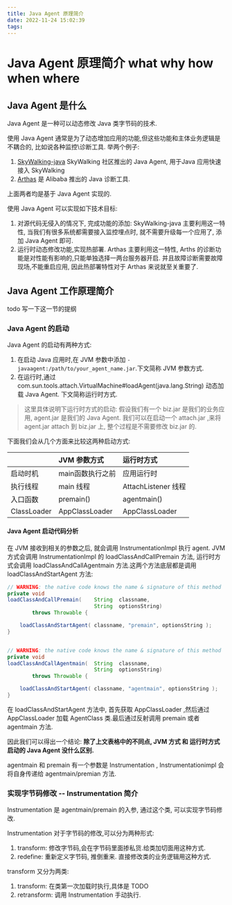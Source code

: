 ```yaml
---
title: Java Agent 原理简介
date: 2022-11-24 15:02:39
tags:
---
```



# Java Agent 原理简介  what why how when where
## Java Agent 是什么
Java Agent 是一种可以动态修改 Java 类字节码的技术.

使用 Java Agent 通常是为了动态增加应用的功能,但这些功能和主体业务逻辑是不耦合的, 比如说各种监控\诊断工具.
举两个例子:
1. [SkyWalking-java](https://github.com/apache/skywalking-java) SkyWalking 社区推出的 Java Agent, 用于Java 应用快速接入 SkyWalking
2. [Arthas](https://github.com/alibaba/arthas) 是 Alibaba 推出的 Java 诊断工具.

上面两者均是基于 Java Agent 实现的.

使用 Java Agent 可以实现如下技术目标:
1. 对源代码无侵入的情况下, 完成功能的添加: SkyWalking-java 主要利用这一特性, 当我们有很多系统都需要接入监控埋点时, 就不需要升级每一个应用了, 添加 Java Agent 即可.
2. 运行时动态修改功能,实现热部署. Arthas 主要利用这一特性, Arths 的诊断功能是对性能有影响的,只能单独选择一两台服务器开启. 并且故障诊断需要故障现场,不能重启应用, 因此热部署特性对于 Arthas 来说就至关重要了.


## Java Agent 工作原理简介
todo 写一下这一节的提纲
### Java Agent 的启动
Java Agent 的启动有两种方式:
1. 在启动 Java 应用时,在 JVM 参数中添加 `-javaagent:/path/to/your_agent_name.jar`.下文简称 JVM 参数方式.
2. 在运行时,通过 com.sun.tools.attach.VirtualMachine#loadAgent(java.lang.String) 动态加载 Java Agent. 下文简称运行时方式.

> 这里具体说明下运行时方式的启动: 假设我们有一个 biz.jar 是我们的业务应用,  agent.jar 是我们的 Java Agent. 我们可以在启动一个 attach.jar ,来将 agent.jar  attach 到 biz.jar 上, 整个过程是不需要修改 biz.jar 的.

下面我们会从几个方面来比较这两种启动方式:


|                | JVM 参数方式     | 运行时方式          |
| :------------- | :------------- | :----------------- |
| 启动时机        | main函数执行之前  | 应用运行时          |
| 执行线程        | main 线程       | AttachListener 线程 |
| 入口函数        | premain()       | agentmain()        |
| ClassLoader    | AppClassLoader | AppClassLoader     |


#### Java Agent 启动代码分析
在 JVM 接收到相关的参数之后, 就会调用 InstrumentationImpl 执行 agent. JVM 方式会调用 InstrumentationImpl 的 loadClassAndCallPremain 方法, 运行时方式会调用 loadClassAndCallAgentmain 方法.这两个方法底层都是调用  loadClassAndStartAgent 方法:  

``` java
// WARNING: the native code knows the name & signature of this method
private void
loadClassAndCallPremain(    String  classname,
                            String  optionsString)
        throws Throwable {

    loadClassAndStartAgent( classname, "premain", optionsString );
}


// WARNING: the native code knows the name & signature of this method
private void
loadClassAndCallAgentmain(  String  classname,
                            String  optionsString)
        throws Throwable {

    loadClassAndStartAgent( classname, "agentmain", optionsString );
}
```

在 loadClassAndStartAgent 方法中, 首先获取 AppClassLoader ,然后通过 AppClassLoader 加载 AgentClass 类.最后通过反射调用 premain 或者 agentmain 方法.

因此我们可以得出一个结论: **除了上文表格中的不同点, JVM 方式 和 运行时方式启动的 Java Agent 没什么区别.**


agentmain 和 premain 有一个参数是 Instrumentation , Instrumentationimpl 会将自身传递给 agentmain/premian 方法.


### 实现字节码修改 -- Instrumentation 简介
Instrumentation 是 agentmain/premain 的入参, 通过这个类, 可以实现字节码修改.

Instrumentation 对于字节码的修改,可以分为两种形式:
1. transform: 修改字节码,会在字节码里面掺私货.给类加切面用这种方式.
2. redefine: 重新定义字节码, 推倒重来. 直接修改类的业务逻辑用这种方式.

transform 又分为两类:
1. transform: 在类第一次加载时执行,具体是 TODO
2. retransform: 调用 Instrumentation 手动执行.
